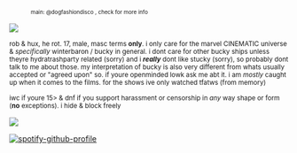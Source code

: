 <sub><sub>　　　　main: @dogfashiondisco , check for more info</sub></sub>

![](https://files.catbox.moe/x8i9fi.gif)

<sub>rob & hux, he rot. 17, male, masc terms **only**. i only care for the marvel CINEMATIC universe & *specifically* winterbaron / bucky in general. i dont care for other bucky ships unless theyre hydratrashparty related (sorry) and i ***really*** dont like stucky (sorry), so probably dont talk to me about those. my interpretation of bucky is also very different from whats usually accepted or "agreed upon" so. if youre openminded lowk ask me abt it. i am *mostly* caught up when it comes to the films. for the shows ive only watched tfatws (from memory)</sub>

<sub>iwc if youre 15> & dnf if you support harassment or censorship in *any* way shape or form (**no** exceptions). i hide & block freely</sub>

![](https://files.catbox.moe/qtxcp4.gif)

[![spotify-github-profile](https://spotify-github-profile.kittinanx.com/api/view?uid=autumngray08&cover_image=true&theme=novatorem&show_offline=false&background_color=121212&interchange=false&bar_color=ff0000&bar_color_cover=false)](https://github.com/kittinan/spotify-github-profile)
